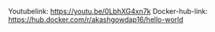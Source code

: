 Youtubelink:
https://youtu.be/0LbhXG4xn7k
Docker-hub-link:
https://hub.docker.com/r/akashgowdap16/hello-world
